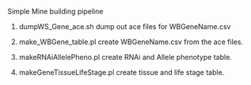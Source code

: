 Simple Mine building pipeline

1. dumpWS_Gene_ace.sh
dump out ace files for WBGeneName.csv

2. make_WBGene_table.pl
create WBGeneName.csv from the ace files.

3. makeRNAiAllelePheno.pl
create RNAi and Allele phenotype table.

4. makeGeneTissueLifeStage.pl
create tissue and life stage table. 